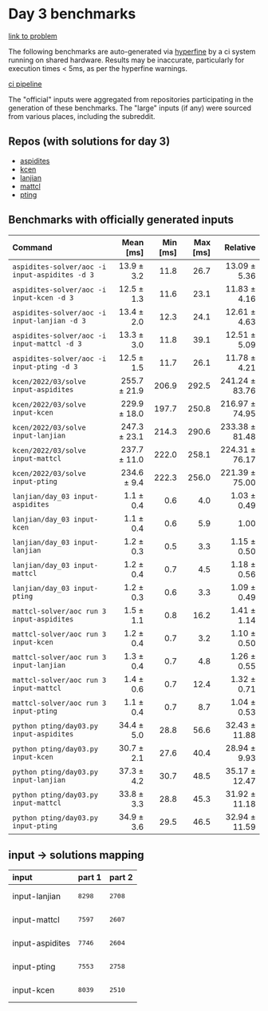 # Day 3 benchmarks

[link to problem](http://adventofcode.com/2022/day/3)

The following benchmarks are auto-generated via [hyperfine](https://github.com/sharkdp/hyperfine) by a ci system running on shared hardware. Results may be inaccurate, particularly for execution times < 5ms, as per the hyperfine warnings.

[ci pipeline](http://ci.papercode.net:8080/teams/aoc2022/pipelines/aoc-compare-2022)

The "official" inputs were aggregated from repositories participating in the generation of these benchmarks. The "large" inputs (if any) were sourced from various places, including the subreddit.

## Repos (with solutions for day 3)


- [aspidites](https://github.com/aspidites/aoc2022)
- [kcen](https://github.com/kcen/AdventOfCode)
- [lanjian](https://github.com/LanJian/aoc-2022)
- [mattcl](https://github.com/mattcl/aoc2022)
- [pting](https://github.com/pting/aoc2022)

## Benchmarks with officially generated inputs
| Command | Mean [ms] | Min [ms] | Max [ms] | Relative |
|:---|---:|---:|---:|---:|
| `aspidites-solver/aoc -i input-aspidites -d 3` | 13.9 ± 3.2 | 11.8 | 26.7 | 13.09 ± 5.36 |
| `aspidites-solver/aoc -i input-kcen -d 3` | 12.5 ± 1.3 | 11.6 | 23.1 | 11.83 ± 4.16 |
| `aspidites-solver/aoc -i input-lanjian -d 3` | 13.4 ± 2.0 | 12.3 | 24.1 | 12.61 ± 4.63 |
| `aspidites-solver/aoc -i input-mattcl -d 3` | 13.3 ± 3.0 | 11.8 | 39.1 | 12.51 ± 5.09 |
| `aspidites-solver/aoc -i input-pting -d 3` | 12.5 ± 1.5 | 11.7 | 26.1 | 11.78 ± 4.21 |
| `kcen/2022/03/solve input-aspidites` | 255.7 ± 21.9 | 206.9 | 292.5 | 241.24 ± 83.76 |
| `kcen/2022/03/solve input-kcen` | 229.9 ± 18.0 | 197.7 | 250.8 | 216.97 ± 74.95 |
| `kcen/2022/03/solve input-lanjian` | 247.3 ± 23.1 | 214.3 | 290.6 | 233.38 ± 81.48 |
| `kcen/2022/03/solve input-mattcl` | 237.7 ± 11.0 | 222.0 | 258.1 | 224.31 ± 76.17 |
| `kcen/2022/03/solve input-pting` | 234.6 ± 9.4 | 222.3 | 256.0 | 221.39 ± 75.00 |
| `lanjian/day_03 input-aspidites` | 1.1 ± 0.4 | 0.6 | 4.0 | 1.03 ± 0.49 |
| `lanjian/day_03 input-kcen` | 1.1 ± 0.4 | 0.6 | 5.9 | 1.00 |
| `lanjian/day_03 input-lanjian` | 1.2 ± 0.3 | 0.5 | 3.3 | 1.15 ± 0.50 |
| `lanjian/day_03 input-mattcl` | 1.2 ± 0.4 | 0.7 | 4.5 | 1.18 ± 0.56 |
| `lanjian/day_03 input-pting` | 1.2 ± 0.3 | 0.6 | 3.3 | 1.09 ± 0.49 |
| `mattcl-solver/aoc run 3 input-aspidites` | 1.5 ± 1.1 | 0.8 | 16.2 | 1.41 ± 1.14 |
| `mattcl-solver/aoc run 3 input-kcen` | 1.2 ± 0.4 | 0.7 | 3.2 | 1.10 ± 0.50 |
| `mattcl-solver/aoc run 3 input-lanjian` | 1.3 ± 0.4 | 0.7 | 4.8 | 1.26 ± 0.55 |
| `mattcl-solver/aoc run 3 input-mattcl` | 1.4 ± 0.6 | 0.7 | 12.4 | 1.32 ± 0.71 |
| `mattcl-solver/aoc run 3 input-pting` | 1.1 ± 0.4 | 0.7 | 8.7 | 1.04 ± 0.53 |
| `python pting/day03.py input-aspidites` | 34.4 ± 5.0 | 28.8 | 56.6 | 32.43 ± 11.88 |
| `python pting/day03.py input-kcen` | 30.7 ± 2.1 | 27.6 | 40.4 | 28.94 ± 9.93 |
| `python pting/day03.py input-lanjian` | 37.3 ± 4.2 | 30.7 | 48.5 | 35.17 ± 12.47 |
| `python pting/day03.py input-mattcl` | 33.8 ± 3.3 | 28.8 | 45.3 | 31.92 ± 11.18 |
| `python pting/day03.py input-pting` | 34.9 ± 3.6 | 29.5 | 46.5 | 32.94 ± 11.59 |

## input -> solutions mapping
|input|part 1|part 2|
|:---|:---|:---|
|input-lanjian|<pre>8298</pre>|<pre>2708</pre>|
|input-mattcl|<pre>7597</pre>|<pre>2607</pre>|
|input-aspidites|<pre>7746</pre>|<pre>2604</pre>|
|input-pting|<pre>7553</pre>|<pre>2758</pre>|
|input-kcen|<pre>8039</pre>|<pre>2510</pre>|
